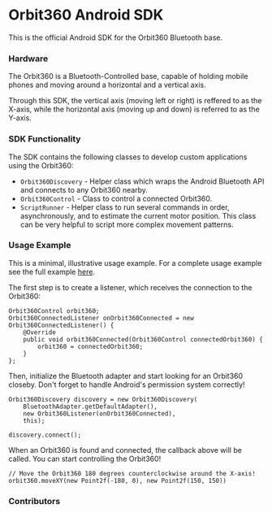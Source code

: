 # Orbit360 Android SDK

This is the official Android SDK for the Orbit360 Bluetooth base. 

### Hardware

The Orbit360 is a Bluetooth-Controlled base, capable of holding mobile phones and moving around a horizontal and a vertical axis. 

Through this SDK, the vertical axis (moving left or right) is reffered to as the X-axis, while the horizontal axis (moving up and down) is referred to as the Y-axis. 

### SDK Functionality

The SDK contains the following classes to develop custom applications using the Orbit360:

* `Orbit360Discovery` - Helper class which wraps the Android Bluetooth API and connects to any Orbit360 nearby. 
* `Orbit360Control` - Class to control a connected Orbit360. 
* `ScriptRunner` - Helper class to run several commands in order, asynchronously, and to estimate the current motor position. This class can be very helpful to script more complex movement patterns. 

### Usage Example

This is a minimal, illustrative usage example. For a complete usage example see the full example [here](https://github.com/dscvr.com/orbit-360-android-sdk-example).

The first step is to create a listener, which receives the connection to the Orbit360:

```
Orbit360Control orbit360;
Orbit360ConnectedListener onOrbit360Connected = new Orbit360ConnectedListener() {
    @Override
    public void orbit360Connected(Orbit360Control connectedOrbit360) {
        orbit360 = connectedOrbit360;
    }
};
```

Then, initialize the Bluetooth adapter and start looking for an Orbit360 closeby. Don't forget to handle Android's permission system correctly!

```
Orbit360Discovery discovery = new Orbit360Discovery(
	BluetoothAdapter.getDefaultAdapter(),
    new Orbit360Listener(onOrbit360Connected),
    this);

discovery.connect();
```

When an Orbit360 is found and connected, the callback above will be called. You can start controlling the Orbit360!

```
// Move the Orbit360 180 degrees counterclockwise around the X-axis!
orbit360.moveXY(new Point2f(-180, 0), new Point2f(150, 150)) 
```

### Contributors

